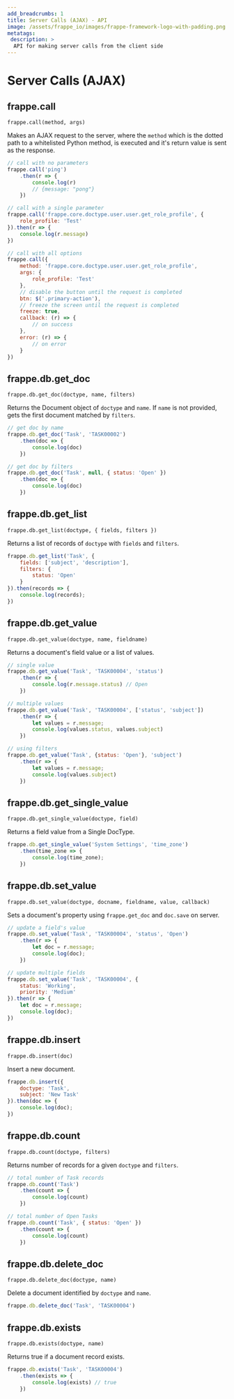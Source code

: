 ```yaml
---
add_breadcrumbs: 1
title: Server Calls (AJAX) - API
image: /assets/frappe_io/images/frappe-framework-logo-with-padding.png
metatags:
 description: >
  API for making server calls from the client side
---
```


# Server Calls (AJAX)

## frappe.call
`frappe.call(method, args)`

Makes an AJAX request to the server, where the `method` which is the dotted path
to a whitelisted Python method, is executed and it's return value is sent as the
response.

```js
// call with no parameters
frappe.call('ping')
	.then(r => {
		console.log(r)
		// {message: "pong"}
	})

// call with a single parameter
frappe.call('frappe.core.doctype.user.user.get_role_profile', {
	role_profile: 'Test'
}).then(r => {
	console.log(r.message)
})

// call with all options
frappe.call({
	method: 'frappe.core.doctype.user.user.get_role_profile',
	args: {
		role_profile: 'Test'
	},
	// disable the button until the request is completed
	btn: $('.primary-action'),
	// freeze the screen until the request is completed
	freeze: true,
	callback: (r) => {
		// on success
	},
	error: (r) => {
		// on error
	}
})
```


## frappe.db.get_doc
`frappe.db.get_doc(doctype, name, filters)`

Returns the Document object of `doctype` and `name`. If `name` is not provided,
gets the first document matched by `filters`.

```js
// get doc by name
frappe.db.get_doc('Task', 'TASK00002')
	.then(doc => {
		console.log(doc)
	})

// get doc by filters
frappe.db.get_doc('Task', null, { status: 'Open' })
	.then(doc => {
		console.log(doc)
	})
```

## frappe.db.get_list
`frappe.db.get_list(doctype, { fields, filters })`

Returns a list of records of `doctype` with `fields` and `filters`.

```js
frappe.db.get_list('Task', {
	fields: ['subject', 'description'],
	filters: {
		status: 'Open'
	}
}).then(records => {
	console.log(records);
})
```

## frappe.db.get_value
`frappe.db.get_value(doctype, name, fieldname)`

Returns a document's field value or a list of values.

```js
// single value
frappe.db.get_value('Task', 'TASK00004', 'status')
	.then(r => {
		console.log(r.message.status) // Open
	})

// multiple values
frappe.db.get_value('Task', 'TASK00004', ['status', 'subject'])
	.then(r => {
		let values = r.message;
		console.log(values.status, values.subject)
	})

// using filters
frappe.db.get_value('Task', {status: 'Open'}, 'subject')
	.then(r => {
		let values = r.message;
		console.log(values.subject)
	})
```

## frappe.db.get\_single\_value
`frappe.db.get_single_value(doctype, field)`

Returns a field value from a Single DocType.

```js
frappe.db.get_single_value('System Settings', 'time_zone')
	.then(time_zone => {
		console.log(time_zone);
	})
```

## frappe.db.set_value
`frappe.db.set_value(doctype, docname, fieldname, value, callback)`

Sets a document's property using `frappe.get_doc` and `doc.save` on server.

```js
// update a field's value
frappe.db.set_value('Task', 'TASK00004', 'status', 'Open')
	.then(r => {
		let doc = r.message;
		console.log(doc);
	})

// update multiple fields
frappe.db.set_value('Task', 'TASK00004', {
	status: 'Working',
	priority: 'Medium'
}).then(r => {
	let doc = r.message;
	console.log(doc);
})
```

## frappe.db.insert
`frappe.db.insert(doc)`

Insert a new document.

```js
frappe.db.insert({
	doctype: 'Task',
	subject: 'New Task'
}).then(doc => {
	console.log(doc);
})
```

## frappe.db.count
`frappe.db.count(doctype, filters)`

Returns number of records for a given `doctype` and `filters`.

```js
// total number of Task records
frappe.db.count('Task')
	.then(count => {
		console.log(count)
	})

// total number of Open Tasks
frappe.db.count('Task', { status: 'Open' })
	.then(count => {
		console.log(count)
	})
```

## frappe.db.delete_doc
`frappe.db.delete_doc(doctype, name)`

Delete a document identified by `doctype` and `name`.

```js
frappe.db.delete_doc('Task', 'TASK00004')
```

## frappe.db.exists
`frappe.db.exists(doctype, name)`

Returns true if a document record exists.

```js
frappe.db.exists('Task', 'TASK00004')
	.then(exists => {
		console.log(exists) // true
	})
```
